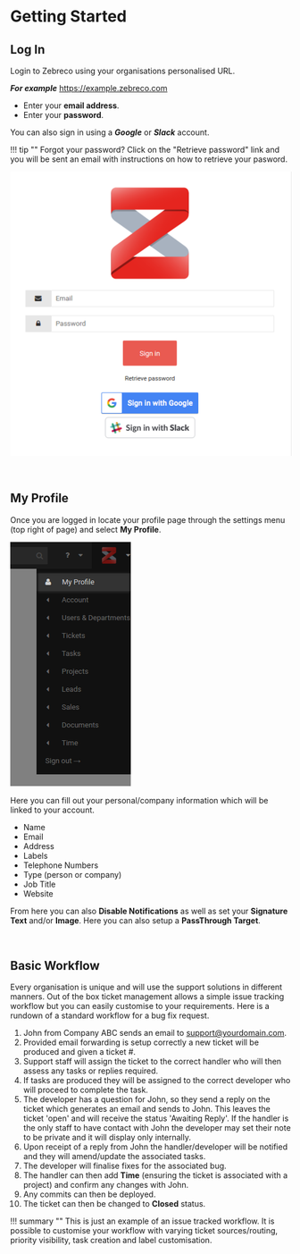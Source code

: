 # Getting Started

## Log In

Login to Zebreco using your organisations personalised URL.  

***For example*** https://example.zebreco.com

* Enter your **email address**.
* Enter your **password**.

You can also sign in using a ***Google*** or ***Slack*** account.

!!! tip ""
    Forgot your password? Click on the "Retrieve password" link and you will be sent an email with instructions on how to retrieve your pasword.

![GettingStarted01](/images/gettingstarted/gettingstarted01.png "Zebreco Login Page")

&nbsp;

## My Profile

Once you are logged in locate your profile page through the settings menu (top right of page) and select **My Profile**.

![GettingStarted02](/images/gettingstarted/gettingstarted02.png "My Profile Menu")

Here you can fill out your personal/company information which will be linked to your account.

* Name
* Email
* Address
* Labels
* Telephone Numbers
* Type (person or company)
* Job Title
* Website

From here you can also **Disable Notifications** as well as set your **Signature Text** and/or **Image**. Here you can also setup a **PassThrough Target**.

&nbsp;

## Basic Workflow

Every organisation is unique and will use the support solutions in different manners. Out of the box ticket management allows a simple issue tracking workflow but you can easily customise to your requirements. Here is a rundown of a standard workflow for a bug fix request.

1. John from Company ABC sends an email to support@yourdomain.com.
2. Provided email forwarding is setup correctly a new ticket will be produced and given a ticket #.
3. Support staff will assign the ticket to the correct handler who will then assess any tasks or replies required.
4. If tasks are produced they will be assigned to the correct developer who will proceed to complete the task.
5. The developer has a question for John, so they send a reply on the ticket which generates an email and sends to John. This leaves the ticket 'open' and will receive the status 'Awaiting Reply'. If the handler is the only staff to have contact with John the developer may set their note to be private and it will display only internally.
6. Upon receipt of a reply from John the handler/developer will be notified and they will amend/update the associated tasks.
7. The developer will finalise fixes for the associated bug.
8. The handler can then add **Time** (ensuring the ticket is associated with a project) and confirm any changes with John.
9. Any commits can then be deployed.
10. The ticket can then be changed to **Closed** status.

!!! summary ""
    This is just an example of an issue tracked workflow. It is possible to customise your workflow with varying ticket sources/routing, priority visibility, task creation and label customisation.

&nbsp;
